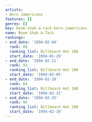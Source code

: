 ```yaml
---
artists:
- Born Jamericans
features: []
genres: []
key: boom-shak-a-tack-born-jamericans
name: Boom Shak A-Tack
rankings:
- end_date: '1994-02-04'
  rank: 88
  ranking_list: Billboard Hot 100
  start_date: '1994-01-29'
- end_date: '1994-02-11'
  rank: 92
  ranking_list: Billboard Hot 100
  start_date: '1994-02-05'
- end_date: '1994-02-18'
  rank: 84
  ranking_list: Billboard Hot 100
  start_date: '1994-02-12'
- end_date: '1994-02-25'
  rank: 96
  ranking_list: Billboard Hot 100
  start_date: '1994-02-19'
---
```


